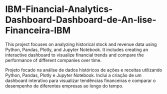 # IBM-Financial-Analytics-Dashboard-Dashboard-de-An-lise-Financeira-IBM

This project focuses on analyzing historical stock and revenue data using Python, Pandas, Plotly, and Jupyter Notebook. It includes creating an interactive dashboard to visualize financial trends and compare the performance of different companies over time.

Projeto focado na análise de dados históricos de ações e receitas utilizando Python, Pandas, Plotly e Jupyter Notebook. Inclui a criação de um dashboard interativo para visualizar tendências financeiras e comparar o desempenho de diferentes empresas ao longo do tempo.

